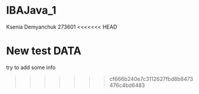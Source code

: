 # IBAJava_1
Ksenia Demyanchuk
273601
<<<<<<< HEAD

New test DATA
=======
try to add some info
>>>>>>> cf666b240e7c3112627fbd8b8473476c4bd6483
